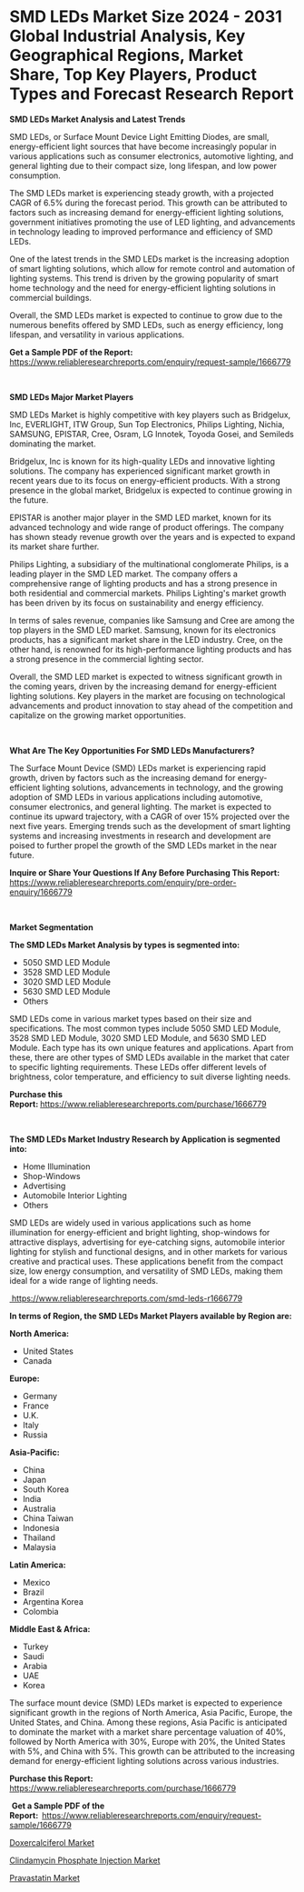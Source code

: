 <p><h1>SMD LEDs Market Size 2024 - 2031 Global Industrial Analysis, Key Geographical Regions, Market Share, Top Key Players, Product Types and Forecast Research Report</h1></p><p><strong>SMD LEDs Market Analysis and Latest Trends</strong></p>
<p><p>SMD LEDs, or Surface Mount Device Light Emitting Diodes, are small, energy-efficient light sources that have become increasingly popular in various applications such as consumer electronics, automotive lighting, and general lighting due to their compact size, long lifespan, and low power consumption.</p><p>The SMD LEDs market is experiencing steady growth, with a projected CAGR of 6.5% during the forecast period. This growth can be attributed to factors such as increasing demand for energy-efficient lighting solutions, government initiatives promoting the use of LED lighting, and advancements in technology leading to improved performance and efficiency of SMD LEDs.</p><p>One of the latest trends in the SMD LEDs market is the increasing adoption of smart lighting solutions, which allow for remote control and automation of lighting systems. This trend is driven by the growing popularity of smart home technology and the need for energy-efficient lighting solutions in commercial buildings.</p><p>Overall, the SMD LEDs market is expected to continue to grow due to the numerous benefits offered by SMD LEDs, such as energy efficiency, long lifespan, and versatility in various applications.</p></p>
<p><strong>Get a Sample PDF of the Report:&nbsp;</strong> <a href="https://www.reliableresearchreports.com/enquiry/request-sample/1666779">https://www.reliableresearchreports.com/enquiry/request-sample/1666779</a></p>
<p>&nbsp;</p>
<p><strong>SMD LEDs Major Market Players</strong></p>
<p><p>SMD LEDs Market is highly competitive with key players such as Bridgelux, Inc, EVERLIGHT, ITW Group, Sun Top Electronics, Philips Lighting, Nichia, SAMSUNG, EPISTAR, Cree, Osram, LG Innotek, Toyoda Gosei, and Semileds dominating the market.</p><p>Bridgelux, Inc is known for its high-quality LEDs and innovative lighting solutions. The company has experienced significant market growth in recent years due to its focus on energy-efficient products. With a strong presence in the global market, Bridgelux is expected to continue growing in the future.</p><p>EPISTAR is another major player in the SMD LED market, known for its advanced technology and wide range of product offerings. The company has shown steady revenue growth over the years and is expected to expand its market share further.</p><p>Philips Lighting, a subsidiary of the multinational conglomerate Philips, is a leading player in the SMD LED market. The company offers a comprehensive range of lighting products and has a strong presence in both residential and commercial markets. Philips Lighting's market growth has been driven by its focus on sustainability and energy efficiency.</p><p>In terms of sales revenue, companies like Samsung and Cree are among the top players in the SMD LED market. Samsung, known for its electronics products, has a significant market share in the LED industry. Cree, on the other hand, is renowned for its high-performance lighting products and has a strong presence in the commercial lighting sector.</p><p>Overall, the SMD LED market is expected to witness significant growth in the coming years, driven by the increasing demand for energy-efficient lighting solutions. Key players in the market are focusing on technological advancements and product innovation to stay ahead of the competition and capitalize on the growing market opportunities.</p></p>
<p>&nbsp;</p>
<p><strong>What Are The Key Opportunities For SMD LEDs Manufacturers?</strong></p>
<p><p>The Surface Mount Device (SMD) LEDs market is experiencing rapid growth, driven by factors such as the increasing demand for energy-efficient lighting solutions, advancements in technology, and the growing adoption of SMD LEDs in various applications including automotive, consumer electronics, and general lighting. The market is expected to continue its upward trajectory, with a CAGR of over 15% projected over the next five years. Emerging trends such as the development of smart lighting systems and increasing investments in research and development are poised to further propel the growth of the SMD LEDs market in the near future.</p></p>
<p><strong>Inquire or Share Your Questions If Any Before Purchasing This Report:</strong> <a href="https://www.reliableresearchreports.com/enquiry/pre-order-enquiry/1666779">https://www.reliableresearchreports.com/enquiry/pre-order-enquiry/1666779</a></p>
<p>&nbsp;</p>
<p><strong>Market Segmentation</strong></p>
<p><strong>The SMD LEDs Market Analysis by types is segmented into:</strong></p>
<p><ul><li>5050 SMD LED Module</li><li>3528 SMD LED Module</li><li>3020 SMD LED Module</li><li>5630 SMD LED Module</li><li>Others</li></ul></p>
<p><p>SMD LEDs come in various market types based on their size and specifications. The most common types include 5050 SMD LED Module, 3528 SMD LED Module, 3020 SMD LED Module, and 5630 SMD LED Module. Each type has its own unique features and applications. Apart from these, there are other types of SMD LEDs available in the market that cater to specific lighting requirements. These LEDs offer different levels of brightness, color temperature, and efficiency to suit diverse lighting needs.</p></p>
<p><strong>Purchase this Report:&nbsp;</strong><a href="https://www.reliableresearchreports.com/purchase/1666779">https://www.reliableresearchreports.com/purchase/1666779</a></p>
<p>&nbsp;</p>
<p><strong>The SMD LEDs Market Industry Research by Application is segmented into:</strong></p>
<p><ul><li>Home Illumination</li><li>Shop-Windows</li><li>Advertising</li><li>Automobile Interior Lighting</li><li>Others</li></ul></p>
<p><p>SMD LEDs are widely used in various applications such as home illumination for energy-efficient and bright lighting, shop-windows for attractive displays, advertising for eye-catching signs, automobile interior lighting for stylish and functional designs, and in other markets for various creative and practical uses. These applications benefit from the compact size, low energy consumption, and versatility of SMD LEDs, making them ideal for a wide range of lighting needs.</p></p>
<p><a href="https://www.reliableresearchreports.com/smd-leds-r1666779">&nbsp;https://www.reliableresearchreports.com/smd-leds-r1666779</a></p>
<p><strong>In terms of Region, the SMD LEDs Market Players available by Region are:</strong></p>
<p>
    <p> <strong> North America: </strong>
        <ul>
            <li>United States</li>
            <li>Canada</li>
        </ul>
        </p> 
    <p> <strong> Europe: </strong>
        <ul>
            <li>Germany</li>
            <li>France</li>
            <li>U.K.</li>
            <li>Italy</li>
            <li>Russia</li>
        </ul>
        </p> 
    <p> <strong> Asia-Pacific: </strong>
        <ul>
            <li>China</li>
            <li>Japan</li>
            <li>South Korea</li>
            <li>India</li>
            <li>Australia</li>
            <li>China Taiwan</li>
            <li>Indonesia</li>
            <li>Thailand</li>
            <li>Malaysia</li>
        </ul>
        </p> 
    <p> <strong> Latin America: </strong>
        <ul>
            <li>Mexico</li>
            <li>Brazil</li>
            <li>Argentina Korea</li>
            <li>Colombia</li>
        </ul>
        </p> 
    <p> <strong> Middle East & Africa: </strong>
        <ul>
            <li>Turkey</li>
            <li>Saudi</li>
            <li>Arabia</li>
            <li>UAE</li>
            <li>Korea</li>
        </ul>
    </p>
    </p>
<p><p>The surface mount device (SMD) LEDs market is expected to experience significant growth in the regions of North America, Asia Pacific, Europe, the United States, and China. Among these regions, Asia Pacific is anticipated to dominate the market with a market share percentage valuation of 40%, followed by North America with 30%, Europe with 20%, the United States with 5%, and China with 5%. This growth can be attributed to the increasing demand for energy-efficient lighting solutions across various industries.</p></p>
<p><strong>Purchase this Report: </strong><a href="https://www.reliableresearchreports.com/purchase/1666779">https://www.reliableresearchreports.com/purchase/1666779</a></p>
<p>&nbsp;<strong>Get a Sample PDF of the Report:&nbsp;&nbsp;</strong><a href="https://www.reliableresearchreports.com/enquiry/request-sample/1666779">https://www.reliableresearchreports.com/enquiry/request-sample/1666779</a></p>
<p><strong></strong></p>
<p><p><a href="https://www.linkedin.com/pulse/doxercalciferol-market-size-trends-complete-industry-overview-jemxc">Doxercalciferol Market</a></p><p><a href="https://www.linkedin.com/pulse/clindamycin-phosphate-injection-market-comprehensive-assessment-gy5mf">Clindamycin Phosphate Injection Market</a></p><p><a href="https://www.linkedin.com/pulse/pravastatin-market-trends-forecast-competitive-analysis-iy1ef">Pravastatin Market</a></p></p>